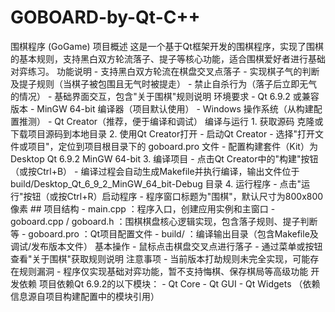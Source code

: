 # GOBOARD-by-Qt-C++
围棋程序 (GoGame) 
项目概述 这是一个基于Qt框架开发的围棋程序，实现了围棋的基本规则，支持黑白双方轮流落子、提子等核心功能，适合围棋爱好者进行基础对弈练习。
功能说明 - 支持黑白双方轮流在棋盘交叉点落子 - 实现棋子气的判断及提子规则（当棋子被包围且无气时被提走） - 禁止自杀行为（落子后立即无气的情况） - 基础界面交互，包含"关于围棋"规则说明
环境要求 - Qt 6.9.2 或兼容版本 - MinGW 64-bit 编译器（项目默认使用） - Windows 操作系统（从构建配置推测） - Qt Creator（推荐，便于编译和调试）
编译与运行 1.  获取源码  克隆或下载项目源码到本地目录 2.  使用Qt Creator打开  - 启动Qt Creator - 选择"打开文件或项目"，定位到项目根目录下的 goboard.pro 文件 - 配置构建套件（Kit）为 Desktop Qt 6.9.2 MinGW 64-bit  3.  编译项目  - 点击Qt Creator中的"构建"按钮（或按Ctrl+B） - 编译过程会自动生成Makefile并执行编译，输出文件位于 build/Desktop_Qt_6_9_2_MinGW_64_bit-Debug 目录 4.  运行程序  - 点击"运行"按钮（或按Ctrl+R）启动程序 - 程序窗口标题为"围棋"，默认尺寸为800x800像素 ## 项目结构 -  main.cpp ：程序入口，创建应用实例和主窗口 -  goboard.cpp / goboard.h ：围棋棋盘核心逻辑实现，包含落子规则、提子判断等 -  goboard.pro ：Qt项目配置文件 -  build/ ：编译输出目录（包含Makefile及调试/发布版本文件）
基本操作 - 鼠标点击棋盘交叉点进行落子 - 通过菜单或按钮查看"关于围棋"获取规则说明
注意事项 - 当前版本打劫规则未完全实现，可能存在规则漏洞 - 程序仅实现基础对弈功能，暂不支持悔棋、保存棋局等高级功能
开发依赖 项目依赖Qt 6.9.2的以下模块： - Qt Core - Qt GUI - Qt Widgets （依赖信息源自项目构建配置中的模块引用）
